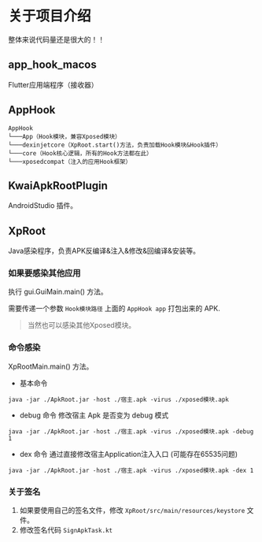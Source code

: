 # 关于项目介绍
整体来说代码量还是很大的！！

## app_hook_macos
Flutter应用端程序（接收器）

## AppHook

```
AppHook
└───App（Hook模块，兼容Xposed模块）
└───dexinjetcore（XpRoot.start()方法，负责加载Hook模块&Hook插件）
└───core（Hook核心逻辑，所有的Hook方法都在此）
└───xposedcompat（注入的应用Hook框架）
```

## KwaiApkRootPlugin

AndroidStudio 插件。

## XpRoot
Java感染程序，负责APK反编译&注入&修改&回编译&安装等。

### 如果要感染其他应用
执行 gui.GuiMain.main() 方法。

需要传递一个参数 `Hook模块路径` 上面的 `AppHook app`  打包出来的 APK.  

> 当然也可以感染其他Xposed模块。

### 命令感染
XpRootMain.main() 方法。  

- 基本命令
```
java -jar ./ApkRoot.jar -host ./宿主.apk -virus ./xposed模块.apk
```
- debug 命令
修改宿主 Apk 是否变为 debug 模式
```
java -jar ./ApkRoot.jar -host ./宿主.apk -virus ./xposed模块.apk -debug 1
```
- dex 命令
通过直接修改宿主Application注入入口 (可能存在65535问题)
```
java -jar ./ApkRoot.jar -host ./宿主.apk -virus ./xposed模块.apk -dex 1
```

### 关于签名
1. 如果要使用自己的签名文件，修改 `XpRoot/src/main/resources/keystore` 文件。
2. 修改签名代码 `SignApkTask.kt`

